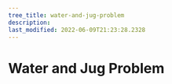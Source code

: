 ```yaml
---
tree_title: water-and-jug-problem
description: 
last_modified: 2022-06-09T21:23:28.2328
---
```


# Water and Jug Problem
